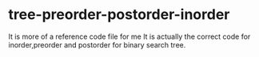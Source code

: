 # tree-preorder-postorder-inorder
It is more of a reference code file for me
It is actually the correct code for inorder,preorder and postorder for binary search tree.
